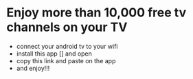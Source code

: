 # Enjoy more than 10,000 free tv channels on your TV


- connect your android tv to your wifi
- install this app [] and open
- copy this link and paste on the app
- and enjoy!!!

